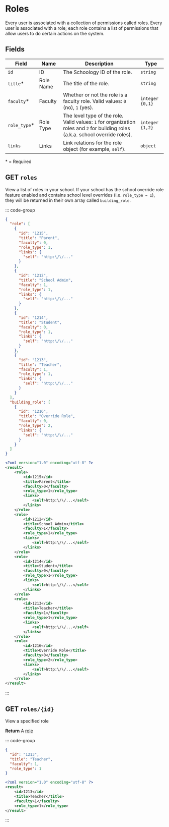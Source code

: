 # Roles

Every user is associated with a collection of permissions called roles. Every user is associated with a role; each role contains a list of permissions that allow users to do certain actions on the system.

## Fields

| Field         | Name      | Description                                                                                                                     | Type            |
| ------------- | --------- | ------------------------------------------------------------------------------------------------------------------------------- | --------------- |
| `id`          | ID        | The Schoology ID of the role.                                                                                                   | `string`        |
| `title`\*     | Role Name | The title of the role.                                                                                                          | `string`        |
| `faculty`\*   | Faculty   | Whether or not the role is a faculty role. Valid values: `0` (no), `1` (yes).                                                   | `integer {0,1}` |
| `role_type`\* | Role Type | The level type of the role. Valid values: `1` for organization roles and `2` for building roles (a.k.a. school override roles). | `integer {1,2}` |
| `links`       | Links     | Link relations for the role object (for example, `self`).                                                                       | `object`        |

\* = Required

## GET `roles`

View a list of roles in your school. If your school has the school override role feature enabled and contains school level overrides (i.e. `role_type = 1`), they will be returned in their own array called `building_role`.

::: code-group

```json [JSON]
{
  "role": [
    {
      "id": "1215",
      "title": "Parent",
      "faculty": 0,
      "role_type": 1,
      "links": {
        "self": "http:\/\/..."
      }
    },
    {
      "id": "1212",
      "title": "School Admin",
      "faculty": 1,
      "role_type": 1,
      "links": {
        "self": "http:\/\/..."
      }
    },
    {
      "id": "1214",
      "title": "Student",
      "faculty": 0,
      "role_type": 1,
      "links": {
        "self": "http:\/\/..."
      }
    },
    {
      "id": "1213",
      "title": "Teacher",
      "faculty": 1,
      "role_type": 1,
      "links": {
        "self": "http:\/\/..."
      }
    }
  ],
  "building_role": [
    {
      "id": "1216",
      "title": "Override Role",
      "faculty": 0,
      "role_type": 2,
      "links": {
        "self": "http:\/\/..."
      }
    }
  ]
}
```

```xml [XML]
<?xml version="1.0" encoding="utf-8" ?>
<result>
    <role>
        <id>1215</id>
        <title>Parent</title>
        <faculty>0</faculty>
        <role_type>1</role_type>
        <links>
            <self>http:\/\/...</self>
        </links>
    </role>
    <role>
        <id>1212</id>
        <title>School Admin</title>
        <faculty>1</faculty>
        <role_type>1</role_type>
        <links>
            <self>http:\/\/...</self>
        </links>
    </role>
    <role>
        <id>1214</id>
        <title>Student</title>
        <faculty>0</faculty>
        <role_type>1</role_type>
        <links>
            <self>http:\/\/...</self>
        </links>
    </role>
    <role>
        <id>1213</id>
        <title>Teacher</title>
        <faculty>1</faculty>
        <role_type>1</role_type>
        <links>
            <self>http:\/\/...</self>
        </links>
    </role>
    <role>
        <id>1216</id>
        <title>Override Role</title>
        <faculty>0</faculty>
        <role_type>2</role_type>
        <links>
            <self>http:\/\/...</self>
        </links>
    </role>
</result>
```

:::

## GET `roles/{id}`

View a specified role

**Return** A [role](#fields)

::: code-group

```json [JSON]
{
  "id": "1213",
  "title": "Teacher",
  "faculty": 1,
  "role_type": 1
}
```

```xml [XML]
<?xml version="1.0" encoding="utf-8" ?>
<result>
	<id>1213</id>
	<title>Teacher</title>
	<faculty>1</faculty>
	<role_type>1</role_type>
</result>
```

:::
